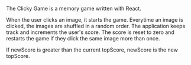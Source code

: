 The Clicky Game is a memory game written with React. 

When the user clicks an image, it starts the game. Everytime an image is clicked, the images are shuffled in a random order. The application keeps track and increments the user's score. The score is reset to zero and restarts the game if they click the same image more than once. 

If newScore is greater than the current topScore, newScore is the new topScore.